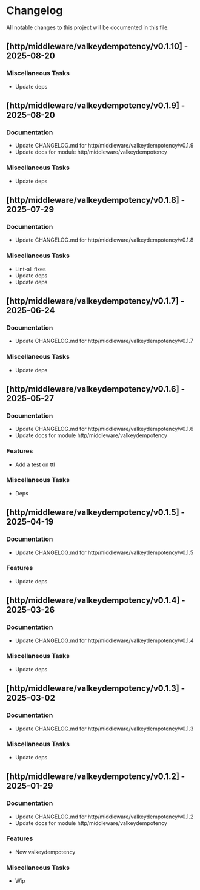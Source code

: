 # Changelog

All notable changes to this project will be documented in this file.

## [http/middleware/valkeydempotency/v0.1.10] - 2025-08-20

### Miscellaneous Tasks

- Update deps

## [http/middleware/valkeydempotency/v0.1.9] - 2025-08-20

### Documentation

- Update CHANGELOG.md for http/middleware/valkeydempotency/v0.1.9
- Update docs for module http/middleware/valkeydempotency

### Miscellaneous Tasks

- Update deps

## [http/middleware/valkeydempotency/v0.1.8] - 2025-07-29

### Documentation

- Update CHANGELOG.md for http/middleware/valkeydempotency/v0.1.8

### Miscellaneous Tasks

- Lint-all fixes
- Update deps
- Update deps

## [http/middleware/valkeydempotency/v0.1.7] - 2025-06-24

### Documentation

- Update CHANGELOG.md for http/middleware/valkeydempotency/v0.1.7

### Miscellaneous Tasks

- Update deps

## [http/middleware/valkeydempotency/v0.1.6] - 2025-05-27

### Documentation

- Update CHANGELOG.md for http/middleware/valkeydempotency/v0.1.6
- Update docs for module http/middleware/valkeydempotency

### Features

- Add a test on ttl

### Miscellaneous Tasks

- Deps

## [http/middleware/valkeydempotency/v0.1.5] - 2025-04-19

### Documentation

- Update CHANGELOG.md for http/middleware/valkeydempotency/v0.1.5

### Features

- Update deps

## [http/middleware/valkeydempotency/v0.1.4] - 2025-03-26

### Documentation

- Update CHANGELOG.md for http/middleware/valkeydempotency/v0.1.4

### Miscellaneous Tasks

- Update deps

## [http/middleware/valkeydempotency/v0.1.3] - 2025-03-02

### Documentation

- Update CHANGELOG.md for http/middleware/valkeydempotency/v0.1.3

### Miscellaneous Tasks

- Update deps

## [http/middleware/valkeydempotency/v0.1.2] - 2025-01-29

### Documentation

- Update CHANGELOG.md for http/middleware/valkeydempotency/v0.1.2
- Update docs for module http/middleware/valkeydempotency

### Features

- New valkeydempotency

### Miscellaneous Tasks

- Wip

<!-- generated by git-cliff -->

